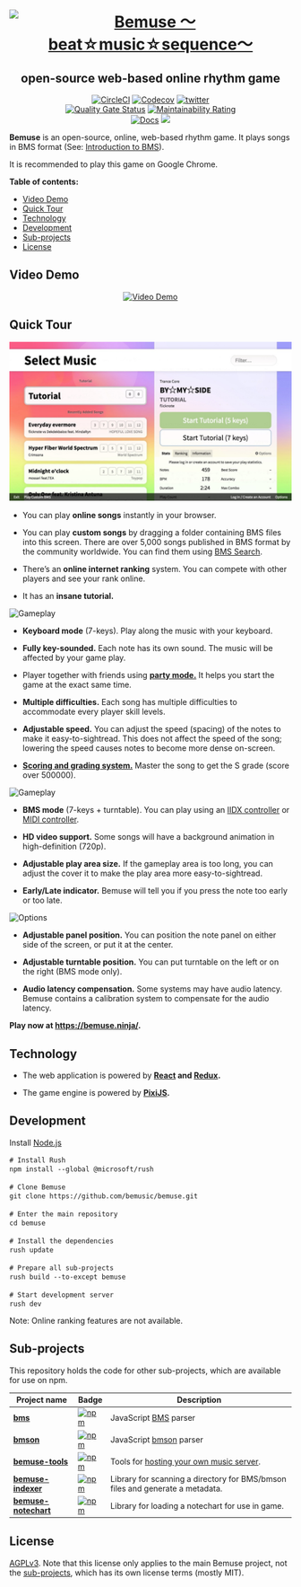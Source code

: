 <h1 align="center"><a href="https://bemuse.ninja/"><img src="website/static/img/logo.png" alt="Bemuse 〜beat☆music☆sequence〜" height="162" /></a></h1>

<h2 align="center">open-source web-based online rhythm game</h2>

<p align="center">
  <a href="https://circleci.com/gh/bemusic/bemuse"><img src="https://img.shields.io/circleci/project/bemusic/bemuse/master.svg?style=flat" alt="CircleCI"></a>
  <a href="https://codecov.io/gh/bemusic/bemuse"><img src="https://codecov.io/gh/bemusic/bemuse/branch/master/graph/badge.svg" alt="Codecov" /></a>
  <a href="https://twitter.com/bemusegame"><img src="https://img.shields.io/badge/twitter-@bemusegame-blue.svg" alt="twitter" /></a>
  <br>
  <a href="https://sonarcloud.io/summary/new_code?id=bemusic_bemuse"><img src="https://sonarcloud.io/api/project_badges/measure?project=bemusic_bemuse&metric=alert_status" alt="Quality Gate Status" /></a>
  <a href="https://sonarcloud.io/summary/new_code?id=bemusic_bemuse"><img src="https://sonarcloud.io/api/project_badges/measure?project=bemusic_bemuse&metric=sqale_rating" alt="Maintainability Rating" /></a>
  <br>
  <a href="https://bemuse.ninja/project/docs/user-guide.html"><img src="https://img.shields.io/badge/read%20the-docs-brightgreen.svg?style=flat" alt="Docs"></a>
  <a href="https://gitpod.io/#https://github.com/bemusic/bemuse" title="Develop in GitPod"><img src="https://img.shields.io/badge/develop%20in-gitpod-blue.svg?style=flat"></a>
</p>

**Bemuse** is an open-source, online, web-based rhythm game. It plays songs in
BMS format (See:
[Introduction to BMS](https://www.youtube.com/watch?v=Guv1vRAKanY)).

It is recommended to play this game on Google Chrome.

**Table of contents:**

<!-- toc -->

- [Video Demo](#video-demo)
- [Quick Tour](#quick-tour)
- [Technology](#technology)
- [Development](#development)
- [Sub-projects](#sub-projects)
- [License](#license)

<!-- tocstop -->

## Video Demo

<p align="center">
  <a href="https://www.youtube.com/watch?v=EOgI37Myqvk"><img src="http://i.imgur.com/3sVRyGm.jpg" alt="Video Demo" width="754" /></a>
</p>

## Quick Tour

![Music selection](website/static/img/screenshots/music-selection.jpg)

- You can play **online songs** instantly in your browser.

- You can play **custom songs** by dragging a folder containing BMS files into
  this screen. There are over 5,000 songs published in BMS format by the
  community worldwide. You can find them using
  [BMS Search](http://bmssearch.net/).

- There’s an **online internet ranking** system. You can compete with other
  players and see your rank online.

- It has an **insane tutorial.**

![Gameplay](website/static/img/screenshots/gameplay-kbd.jpg)

- **Keyboard mode** (7-keys). Play along the music with your keyboard.

- **Fully key-sounded.** Each note has its own sound. The music will be affected
  by your game play.

- Player together with friends using
  [**party mode.**](https://www.youtube.com/watch?v=hiJzFRIhiiA) It helps you
  start the game at the exact same time.

- **Multiple difficulties.** Each song has multiple difficulties to accommodate
  every player skill levels.

- **Adjustable speed.** You can adjust the speed (spacing) of the notes to make
  it easy-to-sightread. This does not affect the speed of the song; lowering the
  speed causes notes to become more dense on-screen.

- [**Scoring and grading system.**](http://bemuse.readthedocs.io/en/latest/users/scoring-and-judgment.html)
  Master the song to get the S grade (score over 500000).

![Gameplay](website/static/img/screenshots/gameplay-bms.jpg)

- **BMS mode** (7-keys + turntable). You can play using an
  [IIDX controller](https://www.youtube.com/watch?v=EOgI37Myqvk) or
  [MIDI controller](https://www.facebook.com/bemusegame/videos/985712734835136/).

- **HD video support.** Some songs will have a background animation in
  high-definition (720p).

- **Adjustable play area size.** If the gameplay area is too long, you can
  adjust the cover it to make the play area more easy-to-sightread.

- **Early/Late indicator.** Bemuse will tell you if you press the note too early
  or too late.

![Options](website/static/img/screenshots/options.jpg)

- **Adjustable panel position.** You can position the note panel on either side
  of the screen, or put it at the center.

- **Adjustable turntable position.** You can put turntable on the left or on the
  right (BMS mode only).

- **Audio latency compensation.** Some systems may have audio latency. Bemuse
  contains a calibration system to compensate for the audio latency.

**Play now at https://bemuse.ninja/.**

## Technology

- The web application is powered by **[React](https://facebook.github.io/react/)
  and [Redux](http://redux.js.org/).**

- The game engine is powered by **[PixiJS](http://www.pixijs.com/).**

## Development

Install [Node.js](https://nodejs.org/en/)

```
# Install Rush
npm install --global @microsoft/rush

# Clone Bemuse
git clone https://github.com/bemusic/bemuse.git

# Enter the main repository
cd bemuse

# Install the dependencies
rush update

# Prepare all sub-projects
rush build --to-except bemuse

# Start development server
rush dev
```

Note: Online ranking features are not available.

## Sub-projects

This repository holds the code for other sub-projects, which are available for
use on npm.

| Project name                                      | Badge                                                                                                  | Description                                                                                     |
| ------------------------------------------------- | ------------------------------------------------------------------------------------------------------ | ----------------------------------------------------------------------------------------------- |
| [**bms**](packages/bms)                           | [![npm](https://img.shields.io/npm/v/bms.svg)](http://npmjs.com/package/bms)                           | JavaScript [BMS](https://hitkey.nekokan.dyndns.info/cmds.htm) parser                            |
| [**bmson**](packages/bmson)                       | [![npm](https://img.shields.io/npm/v/bmson.svg)](http://npmjs.com/package/bmson)                       | JavaScript [bmson](https://bmson.nekokan.dyndns.info/) parser                                   |
| [**bemuse-tools**](packages/bemuse-tools)         | [![npm](https://img.shields.io/npm/v/bemuse-tools.svg)](http://npmjs.com/package/bemuse-tools)         | Tools for [hosting your own music server](https://bemuse.ninja/project/docs/music-server.html). |
| [**bemuse-indexer**](packages/bemuse-indexer)     | [![npm](https://img.shields.io/npm/v/bemuse-indexer.svg)](http://npmjs.com/package/bemuse-indexer)     | Library for scanning a directory for BMS/bmson files and generate a metadata.                   |
| [**bemuse-notechart**](packages/bemuse-notechart) | [![npm](https://img.shields.io/npm/v/bemuse-notechart.svg)](http://npmjs.com/package/bemuse-notechart) | Library for loading a notechart for use in game.                                                |

## License

[AGPLv3](LICENSE). Note that this license only applies to the main Bemuse
project, not the [sub-projects](#sub-projects), which has its own license terms
(mostly MIT).
